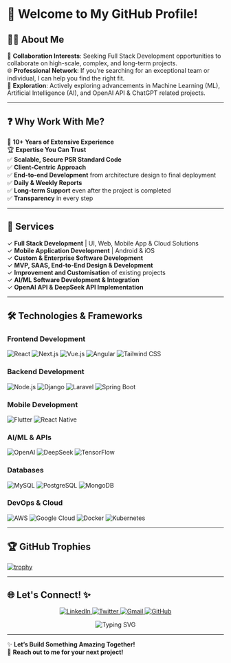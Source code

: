 # 🚀 Welcome to My GitHub Profile!

## 👨‍💻 About Me

🤝 **Collaboration Interests**: Seeking Full Stack Development opportunities to collaborate on high-scale, complex, and long-term projects.  
🌐 **Professional Network**: If you're searching for an exceptional team or individual, I can help you find the right fit.  
🚀 **Exploration**: Actively exploring advancements in Machine Learning (ML), Artificial Intelligence (AI), and OpenAI API & ChatGPT related projects.  

---

## ❓ Why Work With Me?

🥇 **10+ Years of Extensive Experience**  
🏆 **Expertise You Can Trust**  
✅ **Scalable, Secure PSR Standard Code**  
✅ **Client-Centric Approach**  
✅ **End-to-end Development** from architecture design to final deployment  
✅ **Daily & Weekly Reports**  
✅ **Long-term Support** even after the project is completed  
✅ **Transparency** in every step  

---

## 🎯 Services

✓ **Full Stack Development** | UI, Web, Mobile App & Cloud Solutions  
✓ **Mobile Application Development** | Android & iOS  
✓ **Custom & Enterprise Software Development**  
✓ **MVP, SAAS, End-to-End Design & Development**  
✓ **Improvement and Customisation** of existing projects  
✓ **AI/ML Software Development & Integration**  
✓ **OpenAI API & DeepSeek API Implementation**  

---

## 🛠️ Technologies & Frameworks

### **Frontend Development**
![React](https://img.shields.io/badge/React-20232A?style=for-the-badge&logo=react&logoColor=61DAFB)
![Next.js](https://img.shields.io/badge/Next.js-000000?style=for-the-badge&logo=next.js&logoColor=white)
![Vue.js](https://img.shields.io/badge/Vue.js-35495E?style=for-the-badge&logo=vue.js&logoColor=4FC08D)
![Angular](https://img.shields.io/badge/Angular-DD0031?style=for-the-badge&logo=angular&logoColor=white)
![Tailwind CSS](https://img.shields.io/badge/Tailwind_CSS-38B2AC?style=for-the-badge&logo=tailwind-css&logoColor=white)

### **Backend Development**
![Node.js](https://img.shields.io/badge/Node.js-339933?style=for-the-badge&logo=node.js&logoColor=white)
![Django](https://img.shields.io/badge/Django-092E20?style=for-the-badge&logo=django&logoColor=white)
![Laravel](https://img.shields.io/badge/Laravel-FF2D20?style=for-the-badge&logo=laravel&logoColor=white)
![Spring Boot](https://img.shields.io/badge/Spring_Boot-6DB33F?style=for-the-badge&logo=spring-boot&logoColor=white)

### **Mobile Development**
![Flutter](https://img.shields.io/badge/Flutter-02569B?style=for-the-badge&logo=flutter&logoColor=white)
![React Native](https://img.shields.io/badge/React_Native-20232A?style=for-the-badge&logo=react&logoColor=61DAFB)

### **AI/ML & APIs**
![OpenAI](https://img.shields.io/badge/OpenAI-412991?style=for-the-badge&logo=openai&logoColor=white)
![DeepSeek](https://img.shields.io/badge/DeepSeek-000000?style=for-the-badge&logo=deepseek&logoColor=white)
![TensorFlow](https://img.shields.io/badge/TensorFlow-FF6F00?style=for-the-badge&logo=tensorflow&logoColor=white)

### **Databases**
![MySQL](https://img.shields.io/badge/MySQL-4479A1?style=for-the-badge&logo=mysql&logoColor=white)
![PostgreSQL](https://img.shields.io/badge/PostgreSQL-316192?style=for-the-badge&logo=postgresql&logoColor=white)
![MongoDB](https://img.shields.io/badge/MongoDB-47A248?style=for-the-badge&logo=mongodb&logoColor=white)

### **DevOps & Cloud**
![AWS](https://img.shields.io/badge/AWS-232F3E?style=for-the-badge&logo=amazon-aws&logoColor=white)
![Google Cloud](https://img.shields.io/badge/Google_Cloud-4285F4?style=for-the-badge&logo=google-cloud&logoColor=white)
![Docker](https://img.shields.io/badge/Docker-2496ED?style=for-the-badge&logo=docker&logoColor=white)
![Kubernetes](https://img.shields.io/badge/Kubernetes-326CE5?style=for-the-badge&logo=kubernetes&logoColor=white)

---

## 🏆 GitHub Trophies

[![trophy](https://github-profile-trophy.vercel.app/?username=fagun18&theme=onedark&row=1&column=7)](https://github.com/ryo-ma/github-profile-trophy)

---

## 🌐 Let's Connect! ✨

<p align="center">
  <a href="https://linkedin.com/in/hudacse6">
    <img src="https://img.shields.io/badge/LinkedIn-0077B5?style=for-the-badge&logo=linkedin&logoColor=white" alt="LinkedIn"/>
  </a>
  <a href="https://twitter.com/yourprofile">
    <img src="https://img.shields.io/badge/Twitter-1DA1F2?style=for-the-badge&logo=twitter&logoColor=white" alt="Twitter"/>
  </a>
  <a href="mailto:youremail@example.com">
    <img src="https://img.shields.io/badge/Gmail-D14836?style=for-the-badge&logo=gmail&logoColor=white" alt="Gmail"/>
  </a>
  <a href="https://github.com/hudacse6">
    <img src="https://img.shields.io/badge/GitHub-100000?style=for-the-badge&logo=github&logoColor=white" alt="GitHub"/>
  </a>
</p>

<p align="center">
  <img src="https://readme-typing-svg.demolab.com?font=Fira+Code&size=25&duration=3000&pause=1000&color=00FF00&center=true&vCenter=true&width=600&lines=Let's+Connect%2C+Collaborate%2C+%26+Innovate!;Reach+out+to+me+for+your+next+project!;Open+to+new+opportunities+%26+challenges!" alt="Typing SVG" />
</p>

---

✨ **Let’s Build Something Amazing Together!**  
📧 **Reach out to me for your next project!**
